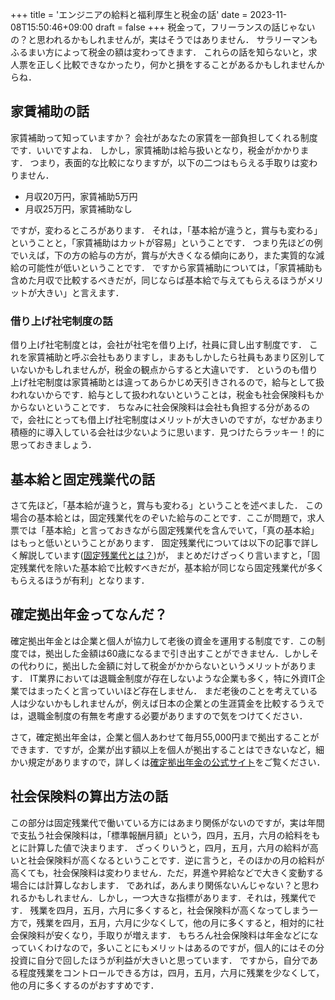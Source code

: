 +++
title = 'エンジニアの給料と福利厚生と税金の話'
date = 2023-11-08T15:50:46+09:00
draft = false
+++
税金って，フリーランスの話じゃないの？と思われるかもしれませんが，実はそうではありません．
サラリーマンもふるまい方によって税金の額は変わってきます．
これらの話を知らないと，求人票を正しく比較できなかったり，何かと損をすることがあるかもしれませんからね．

## 家賃補助の話
家賃補助って知っていますか？
会社があなたの家賃を一部負担してくれる制度です．いいですよね．
しかし，家賃補助は給与扱いとなり，税金がかかります．
つまり，表面的な比較になりますが，以下の二つはもらえる手取りは変わりません．
- 月収20万円，家賃補助5万円
- 月収25万円，家賃補助なし

ですが，変わるところがあります．
それは，「基本給が違うと，賞与も変わる」ということと，「家賃補助はカットが容易」ということです．
つまり先ほどの例でいえば，下の方の給与の方が，賞与が大きくなる傾向にあり，また実質的な減給の可能性が低いということです．
ですから家賃補助については，「家賃補助も含めた月収で比較するべきだが，同じならば基本給で与えてもらえるほうがメリットが大きい」と言えます．

### 借り上げ社宅制度の話
借り上げ社宅制度とは，会社が社宅を借り上げ，社員に貸し出す制度です．
これを家賃補助と呼ぶ会社もありますし，まあもしかしたら社員もあまり区別していないかもしれませんが，税金の観点からすると大違いです．
というのも借り上げ社宅制度は家賃補助とは違ってあらかじめ天引きされるので，給与として扱われないからです．給与として扱われないということは，税金も社会保険料もかからないということです．
ちなみに社会保険料は会社も負担する分があるので，会社にとっても借上げ社宅制度はメリットが大きいのですが，なぜかあまり積極的に導入している会社は少ないように思います．見つけたらラッキー！的に思っておきましょう．

## 基本給と固定残業代の話
さて先ほど，「基本給が違うと，賞与も変わる」ということを述べました．
この場合の基本給とは，固定残業代をのぞいた給与のことです．ここが問題で，求人票では「基本給」と言っておきながら固定残業代を含んでいて，「真の基本給」はもっと低いということがあります．
固定残業代については以下の記事で詳しく解説しています([固定残業代とは？](/posts/kotei_zangyodai/))が，
まとめだけざっくり言いますと，「固定残業代を除いた基本給で比較すべきだが，基本給が同じなら固定残業代が多くもらえるほうが有利」となります．

## 確定拠出年金ってなんだ？
確定拠出年金とは企業と個人が協力して老後の資金を運用する制度です．この制度では，拠出した金額は60歳になるまで引き出すことができません．しかしその代わりに，拠出した金額に対して税金がかからないというメリットがあります．
IT業界においては退職金制度が存在しないような企業も多く，特に外資IT企業ではまったくと言っていいほど存在しません．
まだ老後のことを考えている人は少ないかもしれませんが，例えば日本の企業との生涯賃金を比較するうえでは，退職金制度の有無を考慮する必要がありますので気をつけてください．

さて，確定拠出年金は，企業と個人あわせて毎月55,000円まで拠出することができます．ですが，企業が出す額以上を個人が拠出することはできないなど，細かい規定がありますので，詳しくは[確定拠出年金の公式サイト](https://www.mhlw.go.jp/stf/seisakunitsuite/bunya/nenkin/nenkin/kyoshutsu/gaiyou.html)をご覧ください．


## 社会保険料の算出方法の話
この部分は固定残業代で働いている方にはあまり関係がないのですが，実は年間で支払う社会保険料は，「標準報酬月額」という，四月，五月，六月の給料をもとに計算した値で決まります．
ざっくりいうと，四月，五月，六月の給料が高いと社会保険料が高くなるということです．逆に言うと，そのほかの月の給料が高くても，社会保険料は変わりません．ただ，昇進や昇給などで大きく変動する場合には計算しなおします．
であれば，あんまり関係ないんじゃない？と思われるかもしれません．しかし，一つ大きな指標があります．それは，残業代です．
残業を四月，五月，六月に多くすると，社会保険料が高くなってしまう一方で，残業を四月，五月，六月に少なくして，他の月に多くすると，相対的に社会保険料が安くなり，手取りが増えます．
もちろん社会保険料は年金などになっていくわけなので，多いことにもメリットはあるのですが，個人的にはその分投資に自分で回したほうが利益が大きいと思っています．
ですから，自分である程度残業をコントロールできる方は，四月，五月，六月に残業を少なくして，他の月に多くするのがおすすめです．
